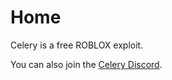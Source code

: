 # Home

Celery is a free ROBLOX exploit.

You can also join the [Celery Discord](https://discord.gg/nXu4FENMPj).
